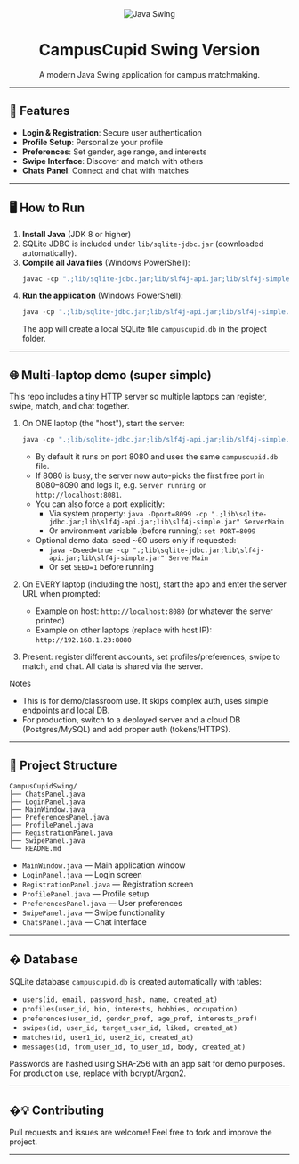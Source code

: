 <div align="center">
  <img src="https://img.shields.io/badge/Java-Swing-blue" alt="Java Swing" />
  <h1>CampusCupid Swing Version</h1>
  <p>A modern Java Swing application for campus matchmaking.</p>
</div>

---

## 🚀 Features

- **Login & Registration**: Secure user authentication
- **Profile Setup**: Personalize your profile
- **Preferences**: Set gender, age range, and interests
- **Swipe Interface**: Discover and match with others
- **Chats Panel**: Connect and chat with matches

---

## 🖥️ How to Run

1. **Install Java** (JDK 8 or higher)
2. SQLite JDBC is included under `lib/sqlite-jdbc.jar` (downloaded automatically).
3. **Compile all Java files** (Windows PowerShell):
   ```powershell
   javac -cp ".;lib/sqlite-jdbc.jar;lib/slf4j-api.jar;lib/slf4j-simple.jar" *.java
   ```
4. **Run the application** (Windows PowerShell):
   ```powershell
   java -cp ".;lib/sqlite-jdbc.jar;lib/slf4j-api.jar;lib/slf4j-simple.jar" MainWindow
   ```
   The app will create a local SQLite file `campuscupid.db` in the project folder.

---

## 🌐 Multi‑laptop demo (super simple)

This repo includes a tiny HTTP server so multiple laptops can register, swipe, match, and chat together.

1) On ONE laptop (the "host"), start the server:
   ```powershell
   java -cp ".;lib/sqlite-jdbc.jar;lib/slf4j-api.jar;lib/slf4j-simple.jar" ServerMain
   ```
   - By default it runs on port 8080 and uses the same `campuscupid.db` file.
   - If 8080 is busy, the server now auto-picks the first free port in 8080–8090 and logs it, e.g. `Server running on http://localhost:8081`.
   - You can also force a port explicitly:
     - Via system property: `java -Dport=8099 -cp ".;lib\sqlite-jdbc.jar;lib\slf4j-api.jar;lib\slf4j-simple.jar" ServerMain`
     - Or environment variable (before running): `set PORT=8099`
   - Optional demo data: seed ~60 users only if requested:
      - `java -Dseed=true -cp ".;lib\sqlite-jdbc.jar;lib\slf4j-api.jar;lib\slf4j-simple.jar" ServerMain`
      - Or set `SEED=1` before running

2) On EVERY laptop (including the host), start the app and enter the server URL when prompted:
   - Example on host: `http://localhost:8080` (or whatever the server printed)
   - Example on other laptops (replace with host IP): `http://192.168.1.23:8080`

3) Present: register different accounts, set profiles/preferences, swipe to match, and chat. All data is shared via the server.

Notes
- This is for demo/classroom use. It skips complex auth, uses simple endpoints and local DB.
- For production, switch to a deployed server and a cloud DB (Postgres/MySQL) and add proper auth (tokens/HTTPS).

---

## 📁 Project Structure

```
CampusCupidSwing/
├── ChatsPanel.java
├── LoginPanel.java
├── MainWindow.java
├── PreferencesPanel.java
├── ProfilePanel.java
├── RegistrationPanel.java
├── SwipePanel.java
└── README.md
```

- `MainWindow.java` — Main application window
- `LoginPanel.java` — Login screen
- `RegistrationPanel.java` — Registration screen
- `ProfilePanel.java` — Profile setup
- `PreferencesPanel.java` — User preferences
- `SwipePanel.java` — Swipe functionality
- `ChatsPanel.java` — Chat interface

---

## �️ Database

SQLite database `campuscupid.db` is created automatically with tables:

- `users(id, email, password_hash, name, created_at)`
- `profiles(user_id, bio, interests, hobbies, occupation)`
- `preferences(user_id, gender_pref, age_pref, interests_pref)`
- `swipes(id, user_id, target_user_id, liked, created_at)`
- `matches(id, user1_id, user2_id, created_at)`
- `messages(id, from_user_id, to_user_id, body, created_at)`

Passwords are hashed using SHA-256 with an app salt for demo purposes. For production use, replace with bcrypt/Argon2.

---

## �💡 Contributing

Pull requests and issues are welcome! Feel free to fork and improve the project.

---
